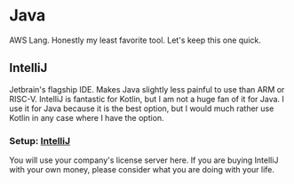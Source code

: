 # Java

AWS Lang. Honestly my least favorite tool. Let's keep this one quick.

## IntelliJ
Jetbrain's flagship IDE. Makes Java slightly less painful to use than ARM or RISC-V. IntelliJ is fantastic for Kotlin, but I am not a huge fan of it for Java. I use it for Java because it is the best option, but I would much rather use Kotlin in any case where I have the option.

### Setup: [IntelliJ](https://www.jetbrains.com/idea/)
You will use your company's license server here. If you are buying IntelliJ with your own money, please consider what you are doing with your life. 